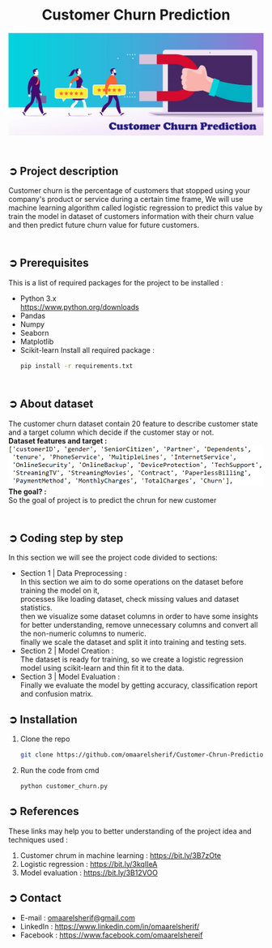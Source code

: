 
<!-- PROJECT TITLE -->
**<h1 align="center">Customer Churn Prediction</h1>**

<!-- LOGO -->
<p align="center">
  <img src="Images/customer_chrun.jpg" />
</p>

<!-- PROJECT DESCRIPTION -->
## <br/>➲ Project description
Customer churn is the percentage of customers that stopped using your company's product
or service during a certain time frame, We will use machine learning algorithm called logistic regression to predict this value by train the model in dataset of customers information with their churn value and then predict future churn value for future customers.

<!-- PREREQUISTIES -->
## <br/>➲ Prerequisites
This is a list of required packages for the project to be installed :
* Python 3.x<br><https://www.python.org/downloads>
* Pandas 
* Numpy
* Seaborn
* Matplotlib
* Scikit-learn
Install all required package :
  ```sh
  pip install -r requirements.txt
  ```

<!-- ABOUT DATASET -->
## <br/>➲ About dataset
The customer churn dataset contain 20 feature to describe customer state<br>
and a target column which decide if the customer stay or not.
<br>**Dataset features and target :**
<img src="Images/dataset_columns.png" alt="Logo">
<br>**The goal? :**
<br>So the goal of project is to predict the chrun for new customer 


<!-- CODING STEP BY STEP -->
## <br/>➲ Coding step by step
In this section we will see the project code divided to sections:<br>
- Section 1 | Data Preprocessing : <br>
In this section we aim to do some operations on the dataset before training the model on it, <br>processes like loading dataset, check missing values and dataset statistics.
<br>then we visualize some dataset columns in order to have some insights for better understanding, remove unnecessary columns and convert all the non-numeric columns to numeric.
<br> finally we scale the dataset and split it into training and testing sets.
- Section 2 | Model Creation : <br>
The dataset is ready for training, so we create a logistic regression model using scikit-learn and thin fit it to the data.
- Section 3 | Model Evaluation : <br>
Finally we evaluate the model by getting accuracy, classification report and confusion matrix.

<!-- INSTALLATION -->
## **➲ Installation**

1. Clone the repo
   ```sh
   git clone https://github.com/omaarelsherif/Customer-Chrun-Prediction-Using-Machine-Learning.git
   ```
2. Run the code from cmd
   ```sh
   python customer_churn.py
   
<!-- REFERENCES -->
## **➲ References**
 
These links may help you to better understanding of the project idea and techniques used :
1. Customer chrum in machine learning : https://bit.ly/3B7zOte
2. Logistic regression : https://bit.ly/3kqIIeA
3. Model evaluation : https://bit.ly/3B12VOO

<!-- CONTACT -->
## **➲ Contact**

- E-mail   : [omaarelsherif@gmail.com](mailto:omaarelsherif@gmail.com)
- LinkedIn : https://www.linkedin.com/in/omaarelsherif/
- Facebook : https://www.facebook.com/omaarelshereif

